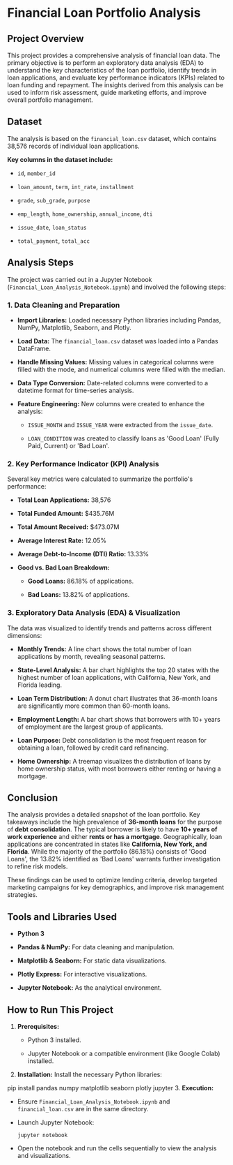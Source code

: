 # Financial Loan Portfolio Analysis

## Project Overview

This project provides a comprehensive analysis of financial loan data. The primary objective is to perform an exploratory data analysis (EDA) to understand the key characteristics of the loan portfolio, identify trends in loan applications, and evaluate key performance indicators (KPIs) related to loan funding and repayment. The insights derived from this analysis can be used to inform risk assessment, guide marketing efforts, and improve overall portfolio management.

## Dataset

The analysis is based on the `financial_loan.csv` dataset, which contains 38,576 records of individual loan applications.

**Key columns in the dataset include:**

* `id`, `member_id`

* `loan_amount`, `term`, `int_rate`, `installment`

* `grade`, `sub_grade`, `purpose`

* `emp_length`, `home_ownership`, `annual_income`, `dti`

* `issue_date`, `loan_status`

* `total_payment`, `total_acc`

## Analysis Steps

The project was carried out in a Jupyter Notebook (`Financial_Loan_Analysis_Notebook.ipynb`) and involved the following steps:

### 1. Data Cleaning and Preparation

* **Import Libraries:** Loaded necessary Python libraries including Pandas, NumPy, Matplotlib, Seaborn, and Plotly.

* **Load Data:** The `financial_loan.csv` dataset was loaded into a Pandas DataFrame.

* **Handle Missing Values:** Missing values in categorical columns were filled with the mode, and numerical columns were filled with the median.

* **Data Type Conversion:** Date-related columns were converted to a datetime format for time-series analysis.

* **Feature Engineering:** New columns were created to enhance the analysis:

  * `ISSUE_MONTH` and `ISSUE_YEAR` were extracted from the `issue_date`.

  * `LOAN_CONDITION` was created to classify loans as 'Good Loan' (Fully Paid, Current) or 'Bad Loan'.

### 2. Key Performance Indicator (KPI) Analysis

Several key metrics were calculated to summarize the portfolio's performance:

* **Total Loan Applications:** 38,576

* **Total Funded Amount:** $435.76M

* **Total Amount Received:** $473.07M

* **Average Interest Rate:** 12.05%

* **Average Debt-to-Income (DTI) Ratio:** 13.33%

* **Good vs. Bad Loan Breakdown:**

  * **Good Loans:** 86.18% of applications.

  * **Bad Loans:** 13.82% of applications.

### 3. Exploratory Data Analysis (EDA) & Visualization

The data was visualized to identify trends and patterns across different dimensions:

* **Monthly Trends:** A line chart shows the total number of loan applications by month, revealing seasonal patterns.

* **State-Level Analysis:** A bar chart highlights the top 20 states with the highest number of loan applications, with California, New York, and Florida leading.

* **Loan Term Distribution:** A donut chart illustrates that 36-month loans are significantly more common than 60-month loans.

* **Employment Length:** A bar chart shows that borrowers with 10+ years of employment are the largest group of applicants.

* **Loan Purpose:** Debt consolidation is the most frequent reason for obtaining a loan, followed by credit card refinancing.

* **Home Ownership:** A treemap visualizes the distribution of loans by home ownership status, with most borrowers either renting or having a mortgage.

## Conclusion

The analysis provides a detailed snapshot of the loan portfolio. Key takeaways include the high prevalence of **36-month loans** for the purpose of **debt consolidation**. The typical borrower is likely to have **10+ years of work experience** and either **rents or has a mortgage**. Geographically, loan applications are concentrated in states like **California, New York, and Florida**. While the majority of the portfolio (86.18%) consists of 'Good Loans', the 13.82% identified as 'Bad Loans' warrants further investigation to refine risk models.

These findings can be used to optimize lending criteria, develop targeted marketing campaigns for key demographics, and improve risk management strategies.

## Tools and Libraries Used

* **Python 3**

* **Pandas & NumPy:** For data cleaning and manipulation.

* **Matplotlib & Seaborn:** For static data visualizations.

* **Plotly Express:** For interactive visualizations.

* **Jupyter Notebook:** As the analytical environment.

## How to Run This Project

1. **Prerequisites:**

   * Python 3 installed.

   * Jupyter Notebook or a compatible environment (like Google Colab) installed.

2. **Installation:**
   Install the necessary Python libraries:

pip install pandas numpy matplotlib seaborn plotly jupyter
3. **Execution:**

* Ensure `Financial_Loan_Analysis_Notebook.ipynb` and `financial_loan.csv` are in the same directory.

* Launch Jupyter Notebook:

  ```
  jupyter notebook
  
  ```

* Open the notebook and run the cells sequentially to view the analysis and visualizations.
